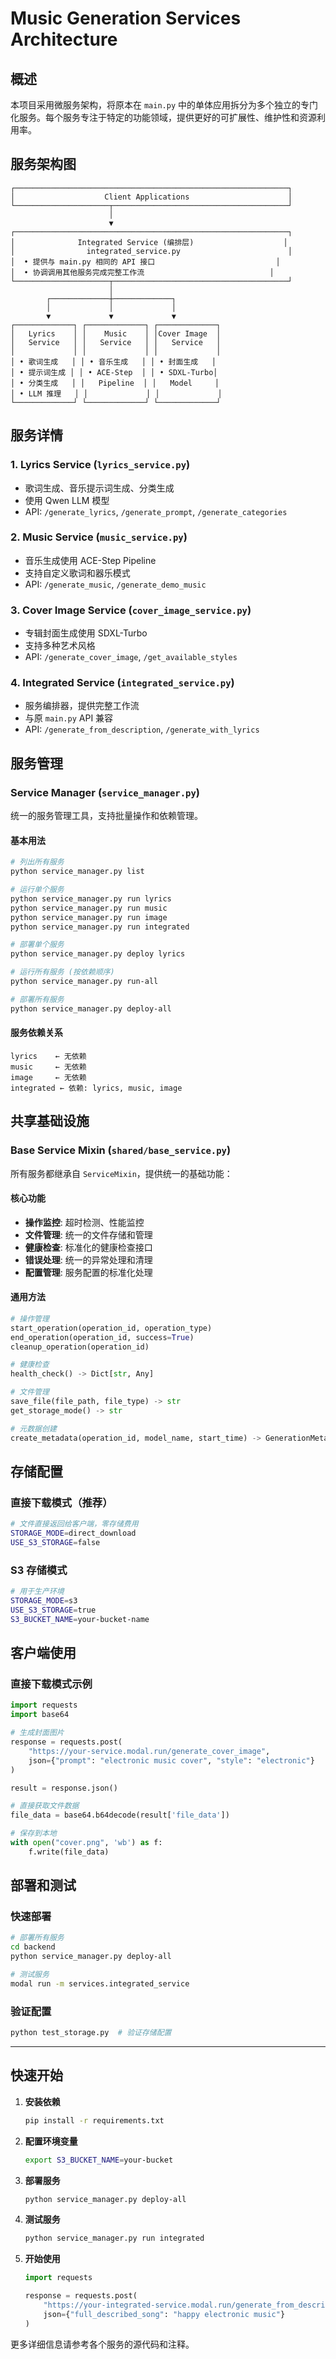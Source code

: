 # Music Generation Services Architecture

## 概述

本项目采用微服务架构，将原本在 `main.py` 中的单体应用拆分为多个独立的专门化服务。每个服务专注于特定的功能领域，提供更好的可扩展性、维护性和资源利用率。

## 服务架构图

```
┌─────────────────────────────────────────────────────────────┐
│                    Client Applications                      │
└─────────────────────┬───────────────────────────────────────┘
                      │
                      ▼
┌─────────────────────────────────────────────────────────────┐
│              Integrated Service (编排层)                    │
│                integrated_service.py                        │
│  • 提供与 main.py 相同的 API 接口                           │
│  • 协调调用其他服务完成完整工作流                            │
└─────────────────────┬───────────────────────────────────────┘
                      │
        ┌─────────────┼─────────────┐
        │             │             │
        ▼             ▼             ▼
┌─────────────┐ ┌─────────────┐ ┌─────────────┐
│   Lyrics    │ │    Music    │ │Cover Image  │
│   Service   │ │   Service   │ │   Service   │
│             │ │             │ │             │
│ • 歌词生成   │ │ • 音乐生成   │ │ • 封面生成   │
│ • 提示词生成 │ │ • ACE-Step  │ │ • SDXL-Turbo│
│ • 分类生成   │ │   Pipeline  │ │   Model     │
│ • LLM 推理   │ │             │ │             │
└─────────────┘ └─────────────┘ └─────────────┘
```

## 服务详情

### 1. Lyrics Service (`lyrics_service.py`)
- 歌词生成、音乐提示词生成、分类生成
- 使用 Qwen LLM 模型
- API: `/generate_lyrics`, `/generate_prompt`, `/generate_categories`

### 2. Music Service (`music_service.py`)
- 音乐生成使用 ACE-Step Pipeline
- 支持自定义歌词和器乐模式
- API: `/generate_music`, `/generate_demo_music`

### 3. Cover Image Service (`cover_image_service.py`)
- 专辑封面生成使用 SDXL-Turbo
- 支持多种艺术风格
- API: `/generate_cover_image`, `/get_available_styles`

### 4. Integrated Service (`integrated_service.py`)
- 服务编排器，提供完整工作流
- 与原 `main.py` API 兼容
- API: `/generate_from_description`, `/generate_with_lyrics`

## 服务管理

### Service Manager (`service_manager.py`)
统一的服务管理工具，支持批量操作和依赖管理。

#### 基本用法
```bash
# 列出所有服务
python service_manager.py list

# 运行单个服务
python service_manager.py run lyrics
python service_manager.py run music
python service_manager.py run image
python service_manager.py run integrated

# 部署单个服务
python service_manager.py deploy lyrics

# 运行所有服务 (按依赖顺序)
python service_manager.py run-all

# 部署所有服务
python service_manager.py deploy-all
```

#### 服务依赖关系
```
lyrics    ← 无依赖
music     ← 无依赖  
image     ← 无依赖
integrated ← 依赖: lyrics, music, image
```

## 共享基础设施

### Base Service Mixin (`shared/base_service.py`)
所有服务都继承自 `ServiceMixin`，提供统一的基础功能：

#### 核心功能
- **操作监控**: 超时检测、性能监控
- **文件管理**: 统一的文件存储和管理
- **健康检查**: 标准化的健康检查接口
- **错误处理**: 统一的异常处理和清理
- **配置管理**: 服务配置的标准化处理

#### 通用方法
```python
# 操作管理
start_operation(operation_id, operation_type)
end_operation(operation_id, success=True)
cleanup_operation(operation_id)

# 健康检查
health_check() -> Dict[str, Any]

# 文件管理
save_file(file_path, file_type) -> str
get_storage_mode() -> str

# 元数据创建
create_metadata(operation_id, model_name, start_time) -> GenerationMetadata
```

## 存储配置

### 直接下载模式（推荐）
```bash
# 文件直接返回给客户端，零存储费用
STORAGE_MODE=direct_download
USE_S3_STORAGE=false
```

### S3 存储模式
```bash
# 用于生产环境
STORAGE_MODE=s3
USE_S3_STORAGE=true
S3_BUCKET_NAME=your-bucket-name
```

## 客户端使用

### 直接下载模式示例
```python
import requests
import base64

# 生成封面图片
response = requests.post(
    "https://your-service.modal.run/generate_cover_image",
    json={"prompt": "electronic music cover", "style": "electronic"}
)

result = response.json()

# 直接获取文件数据
file_data = base64.b64decode(result['file_data'])

# 保存到本地
with open("cover.png", 'wb') as f:
    f.write(file_data)
```

## 部署和测试

### 快速部署
```bash
# 部署所有服务
cd backend
python service_manager.py deploy-all

# 测试服务
modal run -m services.integrated_service
```

### 验证配置
```bash
python test_storage.py  # 验证存储配置
```

---

## 快速开始

1. **安装依赖**
   ```bash
   pip install -r requirements.txt
   ```

2. **配置环境变量**
   ```bash
   export S3_BUCKET_NAME=your-bucket
   ```

3. **部署服务**
   ```bash
   python service_manager.py deploy-all
   ```

4. **测试服务**
   ```bash
   python service_manager.py run integrated
   ```

5. **开始使用**
   ```python
   import requests
   
   response = requests.post(
       "https://your-integrated-service.modal.run/generate_from_description",
       json={"full_described_song": "happy electronic music"}
   )
   ```

更多详细信息请参考各个服务的源代码和注释。